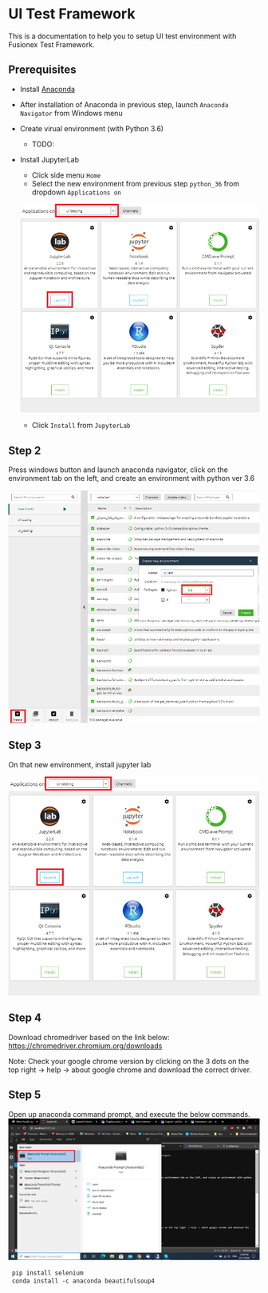 # UI Test Framework
This is a documentation to help you to setup UI test environment with Fusionex Test Framework.

## Prerequisites
* Install [Anaconda](https://docs.anaconda.com/anaconda/install/windows/)
* After installation of Anaconda in previous step, launch `Anaconda Navigator` from Windows menu
* Create virual environment (with Python 3.6)
    * TODO: 
* Install JupyterLab
    * Click side menu `Home`
    * Select the new environment from previous step `python_36` from dropdown `Applications on`


    
    ![jupyterlab.PNG](./images/jupyterlab.PNG)
    * Click `Install` from `JupyterLab`



## Step 2
Press windows button and launch anaconda navigator, click on the environment tab on the left, and create an environment with python ver 3.6

![anaconda_environment.PNG](./images/anaconda_environment.PNG)

## Step 3 

On that new environment, install jupyter lab

![jupyterlab.PNG](./images/jupyterlab.PNG)

## Step 4

Download chromedriver based on the link below: 
https://chromedriver.chromium.org/downloads

Note: Check your google chrome version by clicking on the 3 dots on the top right -> help -> about google chrome and download the correct driver. 

## Step 5 

Open up anaconda command prompt, and execute the below commands. 
![anaconda_prompt.PNG](./images/anaconda_prompt.png)

```
 pip install selenium 
 conda install -c anaconda beautifulsoup4
```





